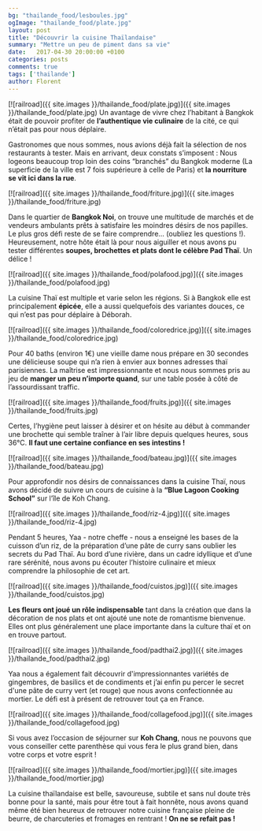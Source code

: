 ```yaml
---
bg: "thailande_food/lesboules.jpg"
ogImage: "thailande_food/plate.jpg"
layout: post
title: "Découvrir la cuisine Thaïlandaise"
summary: "Mettre un peu de piment dans sa vie"
date:   2017-04-30 20:00:00 +0100
categories: posts
comments: true
tags: ['thailande']
author: Florent
---
```

[![railroad]({{ site.images }}/thailande_food/plate.jpg)]({{ site.images }}/thailande_food/plate.jpg)
Un avantage de vivre chez l’habitant à Bangkok était de pouvoir profiter de **l’authentique vie culinaire** de la cité, ce qui n’était pas pour nous déplaire. 

Gastronomes que nous sommes, nous avions déjà fait la sélection de nos restaurants à tester. Mais en arrivant, deux constats s’imposent : Nous logeons beaucoup trop loin des coins “branchés” du Bangkok moderne (La superficie de la ville est 7 fois supérieure à celle de Paris) et **la nourriture se vit ici dans la rue**.

[![railroad]({{ site.images }}/thailande_food/friture.jpg)]({{ site.images }}/thailande_food/friture.jpg)

Dans le quartier de **Bangkok Noi**, on trouve une multitude de marchés et de vendeurs ambulants prêts à satisfaire les moindres désirs de nos papilles. Le plus gros défi reste de se faire comprendre... (oubliez les questions !). Heureusement, notre hôte était là pour nous aiguiller et nous avons pu tester différentes **soupes, brochettes et plats dont le célèbre Pad Thaï**. Un délice !

[![railroad]({{ site.images }}/thailande_food/polafood.jpg)]({{ site.images }}/thailande_food/polafood.jpg)

La cuisine Thaï est multiple et varie selon les régions. Si à Bangkok elle est principalement **épicée**, elle a aussi quelquefois des variantes douces, ce qui n’est pas pour déplaire à Déborah.

[![railroad]({{ site.images }}/thailande_food/coloredrice.jpg)]({{ site.images }}/thailande_food/coloredrice.jpg)

Pour 40 baths (environ 1€) une vieille dame nous prépare en 30 secondes une délicieuse soupe qui n’a rien à envier aux bonnes adresses thaï parisiennes. La maîtrise est impressionnante et nous nous sommes pris au jeu de **manger un peu n’importe quand**, sur une table posée à côté de l’assourdissant traffic.

[![railroad]({{ site.images }}/thailande_food/fruits.jpg)]({{ site.images }}/thailande_food/fruits.jpg)

Certes, l’hygiène peut laisser à désirer et on hésite au début à commander une brochette qui semble traîner à l’air libre depuis quelques heures, sous 36°C. **Il faut une certaine confiance en ses intestins !**

[![railroad]({{ site.images }}/thailande_food/bateau.jpg)]({{ site.images }}/thailande_food/bateau.jpg)

Pour approfondir nos désirs de connaissances dans la cuisine Thaï, nous avons décidé de suivre un cours de cuisine à la **“Blue Lagoon Cooking School”** sur l’île de Koh Chang. 

[![railroad]({{ site.images }}/thailande_food/riz-4.jpg)]({{ site.images }}/thailande_food/riz-4.jpg)

Pendant 5 heures, Yaa - notre cheffe - nous a enseigné les bases de la cuisson d’un riz, de la préparation d’une pâte de curry sans oublier les secrets du Pad Thaï. Au bord d’une rivière, dans un cadre idyllique et d’une rare sérénité, nous avons pu écouter l’histoire culinaire et mieux comprendre la philosophie de cet art.

[![railroad]({{ site.images }}/thailande_food/cuistos.jpg)]({{ site.images }}/thailande_food/cuistos.jpg)

**Les fleurs ont joué un rôle indispensable** tant dans la création que dans la décoration de nos plats et ont ajouté une note de romantisme bienvenue. Elles ont plus généralement une place importante dans la culture thaï et on en trouve partout.

[![railroad]({{ site.images }}/thailande_food/padthai2.jpg)]({{ site.images }}/thailande_food/padthai2.jpg)

Yaa nous a également fait découvrir d'impressionnantes variétés de gingembres, de basilics et de condiments et j’ai enfin pu percer le secret d'une pâte de curry vert (et rouge) que nous avons confectionnée au mortier. Le défi est à présent de retrouver tout ça en France.

[![railroad]({{ site.images }}/thailande_food/collagefood.jpg)]({{ site.images }}/thailande_food/collagefood.jpg)

Si vous avez l’occasion de séjourner sur **Koh Chang**, nous ne pouvons que vous conseiller cette parenthèse qui vous fera le plus grand bien, dans votre corps et votre esprit !

[![railroad]({{ site.images }}/thailande_food/mortier.jpg)]({{ site.images }}/thailande_food/mortier.jpg)

La cuisine thaïlandaise est belle, savoureuse, subtile et sans nul doute très bonne pour la santé, mais pour être tout à fait honnête, nous avons quand même été bien heureux de retrouver notre cuisine française pleine de beurre, de charcuteries et fromages en rentrant ! **On ne se refait pas !**
